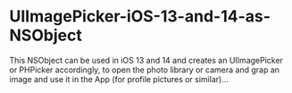 # UIImagePicker-iOS-13-and-14-as-NSObject

This NSObject can be used in iOS 13 and 14 and creates an UIImagePicker or PHPicker accordingly,
to open the photo library or camera and grap an image and use it in the App (for profile pictures or similar)...
